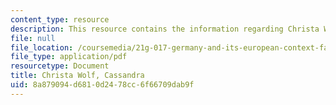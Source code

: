 ```yaml
---
content_type: resource
description: This resource contains the information regarding Christa Wolf, Cassandra.
file: null
file_location: /coursemedia/21g-017-germany-and-its-european-context-fall-2002/8a879094d6810d2478cc6f66709dab9f_MIT21G_017F02_lec_8_1.pdf
file_type: application/pdf
resourcetype: Document
title: Christa Wolf, Cassandra
uid: 8a879094-d681-0d24-78cc-6f66709dab9f
---
```

